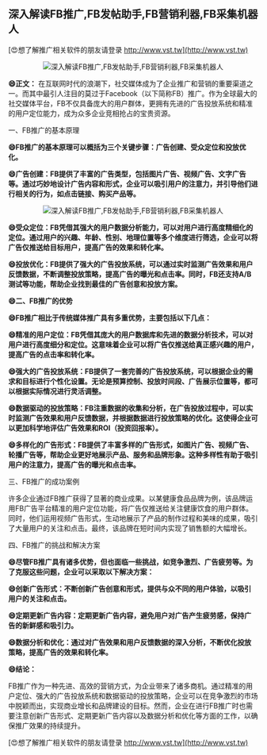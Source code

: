 ## **深入解读FB推广,FB发帖助手,FB营销利器,FB采集机器人**

[😍想了解推广相关软件的朋友请登录 http://www.vst.tw](http://www.vst.tw)

 <center><img src="https://vst.tw/MP4/tuiguang/png/2.png" alt="深入解读FB推广,FB发帖助手,FB营销利器,FB采集机器人"></center>

**😄正文：**
在互联网时代的浪潮下，社交媒体成为了企业推广和营销的重要渠道之一。而其中最引人注目的莫过于Facebook（以下简称FB）推广。作为全球最大的社交媒体平台，FB不仅具备庞大的用户群体，更拥有先进的广告投放系统和精准的用户定位能力，成为众多企业竞相抢占的宝贵资源。

一、FB推广的基本原理

**😄FB推广的基本原理可以概括为三个关键步骤：广告创建、受众定位和投放优化。**

**😄广告创建：FB提供了丰富的广告类型，包括图片广告、视频广告、文字广告等。通过巧妙地设计广告内容和形式，企业可以吸引用户的注意力，并引导他们进行相关的行为，如点击链接、购买产品等。**

 <center><img src="https://vst.tw/MP4/tuiguang/png/0.png" alt="深入解读FB推广,FB发帖助手,FB营销利器,FB采集机器人"></center>

**😄受众定位：FB凭借其强大的用户数据分析能力，可以对用户进行高度精细化的定位。通过用户的兴趣、年龄、性别、地理位置等多个维度进行筛选，企业可以将广告仅推送给目标用户，提高广告的效果和转化率。**

**😄投放优化：FB提供了强大的广告投放系统，可以通过实时监测广告效果和用户反馈数据，不断调整投放策略，提高广告的曝光和点击率。同时，FB还支持A/B测试等功能，帮助企业找到最佳的广告创意和投放方案。**

**😄二、FB推广的优势**

**😄FB推广相比于传统媒体推广具有多重优势，主要包括以下几点：**

**😄精准的用户定位：FB凭借其庞大的用户数据库和先进的数据分析技术，可以对用户进行高度细分和定位。这意味着企业可以将广告仅推送给真正感兴趣的用户，提高广告的点击率和转化率。**

**😄强大的广告投放系统：FB提供了一套完善的广告投放系统，可以根据企业的需求和目标进行个性化设置。无论是预算控制、投放时间段、广告展示位置等，都可以根据实际情况进行灵活调整。**

**😄数据驱动的投放策略：FB注重数据的收集和分析，在广告投放过程中，可以实时监测广告效果和用户反馈数据，并根据数据进行投放策略的优化。这使得企业可以更加科学地评估广告效果和ROI（投资回报率）。**

**😄多样化的广告形式：FB提供了丰富多样的广告形式，如图片广告、视频广告、轮播广告等，帮助企业更好地展示产品、服务和品牌形象。这种多样性有助于吸引用户的注意力，提高广告的曝光和点击率。**

三、FB推广的成功案例

许多企业通过FB推广获得了显著的商业成果。以某健康食品品牌为例，该品牌运用FB广告平台精准的用户定位功能，将广告仅推送给关注健康饮食的用户群体。同时，他们运用视频广告形式，生动地展示了产品的制作过程和美味的成果，吸引了大量用户的关注和点击。最终，该品牌在短时间内实现了销售额的大幅增长。

四、FB推广的挑战和解决方案

**😄尽管FB推广具有诸多优势，但也面临一些挑战，如竞争激烈、广告疲劳等。为了克服这些问题，企业可以采取以下解决方案：**

**😄创新广告形式：不断创新广告创意和形式，提供与众不同的用户体验，以吸引用户的关注和点击。**

**😄定期更新广告内容：定期更新广告内容，避免用户对广告产生疲劳感，保持广告的新鲜感和吸引力。**

**😄数据分析和优化：通过对广告效果和用户反馈数据的深入分析，不断优化投放策略，提高广告的效果和转化率。**

**😄结论：**

FB推广作为一种先进、高效的营销方式，为企业带来了诸多商机。通过精准的用户定位、强大的广告投放系统和数据驱动的投放策略，企业可以在竞争激烈的市场中脱颖而出，实现商业增长和品牌建设的目标。然而，企业在进行FB推广时也需要注意创新广告形式、定期更新广告内容以及数据分析和优化等方面的工作，以确保推广效果的持续提升。

[😍想了解推广相关软件的朋友请登录 http://www.vst.tw](http://www.vst.tw)



